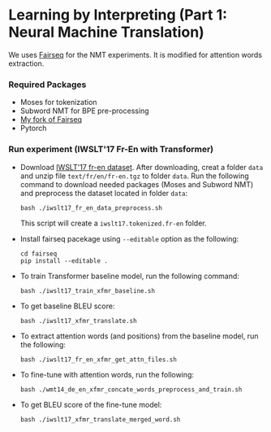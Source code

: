 # Learning by Interpreting (Part 1: Neural Machine Translation)
We uses [Fairseq](https://github.com/facebookresearch/fairseq) for the NMT experiments. 
It is modified for attention words extraction.

### Required Packages
* Moses for tokenization
* Subword NMT for BPE pre-processing
* [My fork of Fairseq](https://github.com/tangashley/fairseq)
* Pytorch
### Run experiment (IWSLT'17 Fr-En with Transformer)

* Download [IWSLT'17 fr-en dataset](https://wit3.fbk.eu/2017-01-c). 
After downloading, creat a folder ``data`` and unzip file ``text/fr/en/fr-en.tgz`` to folder ``data``.
Run the following command to download needed packages (Moses and Subword NMT) and preprocess 
the dataset located in folder ``data``:
    ```
    bash ./iwslt17_fr_en_data_preprocess.sh
    ```
    This script will create a ``iwslt17.tokenized.fr-en`` folder.


* Install fairseq pacekage using ``--editable`` option as the following:
    ```
    cd fairseq
    pip install --editable .
    ```

* To train Transformer baseline model, run the following command:
  ```
  bash ./iwslt17_train_xfmr_baseline.sh
  ```

* To get baseline BLEU score:
    ```
    bash ./iwslt17_xfmr_translate.sh
    ```

* To extract attention words (and positions) from the baseline model, run the following:
    ```
    bash ./iwslt17_fr_en_xfmr_get_attn_files.sh
    ```

* To fine-tune with attention words, run the following:
    ```
    bash ./wmt14_de_en_xfmr_concate_words_preprocess_and_train.sh
    ```
  
* To get BLEU score of the fine-tune model:
    ```
    bash ./iwslt17_xfmr_translate_merged_word.sh
    ```
